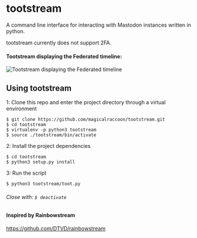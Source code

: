 # tootstream
A command line interface for interacting with Mastodon instances written in python.

tootstream currently does not support 2FA.

#### Tootstream displaying the Federated timeline:
![Tootstream displaying the Federated timeline](https://i.imgur.com/HBhhjuV.png)


## Using tootstream
1: Clone this repo and enter the project directory through a virtual environment
```
$ git clone https://github.com/magicalraccoon/tootstream.git
$ cd tootstream
$ virtualenv -p python3 tootstream
$ source ./tootstream/bin/activate
```
2: Install the project dependencies
```
$ cd tootstream
$ python3 setup.py install
```
3: Run the script
```
$ python3 tootstream/toot.py
```
###### Close with: `$ deactivate`

#### Inspired by Rainbowstream
https://github.com/DTVD/rainbowstream
